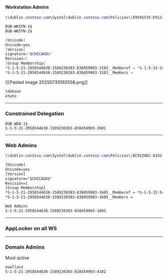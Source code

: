 
#### Workstation Admins

```powershell
\\dublin.contoso.com\SysVol\dublin.contoso.com\Policies\{E9591535-E913-4430-8384-91DA959E2194}
```

```powershell
DUB-WKSTN-1$
DUB-WKSTN-2$
```

```powershell
[Unicode]
Unicode=yes
[Version]
signature="$CHICAGO$"
Revision=1
[Group Membership]
*S-1-5-21-2958544638-1589230383-838459903-3103__Memberof = *S-1-5-32-544
*S-1-5-21-2958544638-1589230383-838459903-3103__Members =

```

![[Pasted image 20250731092558.png]]

```powershell
tdobson
etate
```

---

### Constrained Delegation

```
DUB-WEB-1$
S-1-5-21-2958544638-1589230383-838459903-2601
```

---

### Web Admins

```powershell
\\dublin.contoso.com\SysVol\dublin.contoso.com\Policies\{BC922AEC-8191-4B0D-8592-8C483703D7FD}
```

```xml
[Unicode]
Unicode=yes
[Version]
signature="$CHICAGO$"
Revision=1
[Group Membership]
*S-1-5-21-2958544638-1589230383-838459903-1605__Memberof = *S-1-5-32-544
*S-1-5-21-2958544638-1589230383-838459903-1605__Members =
```

```powershell
Web Admins
S-1-5-21-2958544638-1589230383-838459903-1605
```

---

### AppLocker on all WS

---

### Domain Admins

Most active
```powershell
nwallace
S-1-5-21-2958544638-1589230383-838459903-4102
```